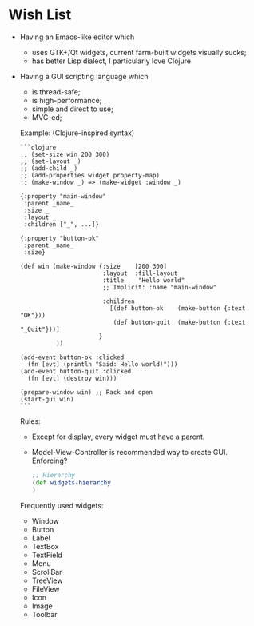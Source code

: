 <title>"Wish List"</title>

<link rel="stylesheet" type="text/css" href="style.css" />

# Wish List

* Having an Emacs-like editor which

  - uses GTK+/Qt widgets, current farm-built widgets visually sucks;
  - has better Lisp dialect, I particularly love Clojure

* Having a GUI scripting language which

  - is thread-safe;
  - is high-performance;
  - simple and direct to use;
  - MVC-ed;
  
  Example: (Clojure-inspired syntax)
  
      ```clojure
      ;; (set-size win 200 300)
      ;; (set-layout _)
      ;; (add-child _)
      ;; (add-properties widget property-map)
      ;; (make-window _) => (make-widget :window _)

      {:property "main-window"
       :parent _name_
       :size _
       :layout _
       :children ["_", ...]}

      {:property "button-ok"
       :parent _name_
       :size}
      
      (def win (make-window {:size    [200 300]
                             :layout  :fill-layout
                             :title    "Hello world"
                             ;; Implicit: :name "main-window"

                             :children
                               [(def button-ok    (make-button {:text "OK"}))
                                (def button-quit  (make-button {:text "_Quit"}))]
                            }
                ))
      
      (add-event button-ok :clicked
        (fn [evt] (println "Said: Hello world!")))
      (add-event button-quit :clicked
        (fn [evt] (destroy win)))
      
      (prepare-window win) ;; Pack and open
      (start-gui win)
      ```

   Rules:
   * Except for display, every widget must have a parent.
   * Model-View-Controller is recommended way to create GUI.  Enforcing?


      ```Clojure
      ;; Hierarchy
      (def widgets-hierarchy
      )
      ```

   Frequently used widgets:
   * Window
   * Button
   * Label
   * TextBox
   * TextField
   * Menu
   * ScrollBar
   * TreeView
   * FileView
   * Icon
   * Image
   * Toolbar
